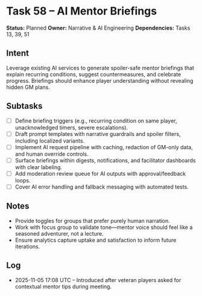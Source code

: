 # Task 58 – AI Mentor Briefings

**Status:** Planned
**Owner:** Narrative & AI Engineering
**Dependencies:** Tasks 13, 39, 51

## Intent
Leverage existing AI services to generate spoiler-safe mentor briefings that explain recurring conditions, suggest countermeasures, and celebrate progress. Briefings should enhance player understanding without revealing hidden GM plans.

## Subtasks
- [ ] Define briefing triggers (e.g., recurring condition on same player, unacknowledged timers, severe escalations).
- [ ] Draft prompt templates with narrative guardrails and spoiler filters, including localized variants.
- [ ] Implement AI request pipeline with caching, redaction of GM-only data, and human override controls.
- [ ] Surface briefings within digests, notifications, and facilitator dashboards with clear labeling.
- [ ] Add moderation review queue for AI outputs with approval/feedback loops.
- [ ] Cover AI error handling and fallback messaging with automated tests.

## Notes
- Provide toggles for groups that prefer purely human narration.
- Work with focus group to validate tone—mentor voice should feel like a seasoned adventurer, not a lecture.
- Ensure analytics capture uptake and satisfaction to inform future iterations.

## Log
- 2025-11-05 17:08 UTC – Introduced after veteran players asked for contextual mentor tips during meeting.
